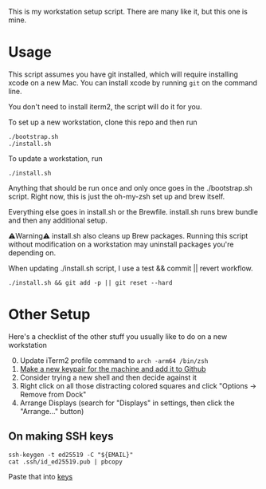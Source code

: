 This is my workstation setup script. There are many like it, but this one is mine.

# Usage

This script assumes you have git installed, which will require installing xcode on a new Mac.
You can install xcode by running `git` on the command line.

You don't need to install iterm2, the script will do it for you.

To set up a new workstation, clone this repo and then run

```
./bootstrap.sh
./install.sh
```

To update a workstation, run
```
./install.sh
```

Anything that should be run once and only once goes in the ./bootstrap.sh script. Right now, this is just the oh-my-zsh set up and brew itself.

Everything else goes in install.sh or the Brewfile. install.sh runs brew bundle and then any additional setup.

⚠️Warning⚠️
install.sh also cleans up Brew packages. Running this script without modification on a workstation may uninstall packages you're depending on.

When updating ./install.sh script, I use a test && commit || revert workflow.

```
./install.sh && git add -p || git reset --hard
```

# Other Setup
Here's a checklist of the other stuff you usually like to do on a new workstation

0. Update iTerm2 profile command to `arch -arm64 /bin/zsh`
0. [Make a new keypair for the machine and add it to Github](https://docs.github.com/en/authentication/connecting-to-github-with-ssh/generating-a-new-ssh-key-and-adding-it-to-the-ssh-agent)
0. Consider trying a new shell and then decide against it
0. Right click on all those distracting colored squares and click "Options -> Remove from Dock"
0. Arrange Displays (search for "Displays" in settings, then click the "Arrange..." button)

## On making SSH keys
```
ssh-keygen -t ed25519 -C "${EMAIL}"
cat .ssh/id_ed25519.pub | pbcopy
```
Paste that into [keys](https://github.com/settings/keys)

